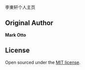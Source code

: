 李東轩个人主页

## Original Author

**Mark Otto**

## License

Open sourced under the [MIT license](LICENSE.md).
